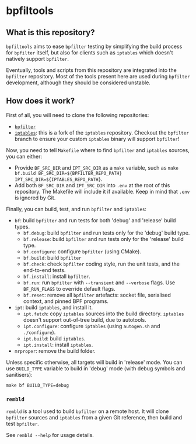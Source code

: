 # bpfiltools

## What is this repository?

`bpfiltools` aims to ease `bpfilter` testing by simplifying the build process for `bpfilter` itself, but also for clients such as `iptables` which doesn't natively support `bpfilter`.

Eventually, tools and scripts from this repository are integrated into the `bpfilter` repository. Most of the tools present here are used during `bpfilter` development, although they should be considered unstable.

## How does it work?

First of all, you will need to clone the following repositories:
- [`bpfilter`](https://github.com/facebook/bpfilter)
- [`iptables`](https://github.com/qdeslandes/iptables): this is a fork of the `iptables` repository. Checkout the `bpfilter` branch to ensure your custom `iptables` binary will support `bpfilter`!

Now, you need to tell `Makefile` where to find `bpfilter` and `iptables` sources, you can either:
- Provide `BF_SRC_DIR` and `IPT_SRC_DIR` as a `make` variable, such as `make bf.build BF_SRC_DIR=${BPFILTER_REPO_PATH} IPT_SRC_DIR=${IPTABLES_REPO_PATH}`.
- Add both `BF_SRC_DIR` and `IPT_SRC_DIR` into `.env` at the root of this repository. The Makefile will include it if available. Keep in mind that `.env` is ignored by Git.

Finally, you can build, test, and run `bpfilter` and `iptables`:
- `bf`: build `bpfilter` and run tests for both 'debug' and 'release' build types.
  - `bf.debug`: build `bpfilter` and run tests only for the 'debug' build type.
  - `bf.release`: build `bpfilter` and run tests only for the 'release' build type.
  - `bf.configure`: configure `bpfilter` (using CMake).
  - `bf.build`: build `bpfilter`
  - `bf.check`: check `bpfilter` coding style, run the unit tests, and the end-to-end tests.
  - `bf.install`: install `bpfilter`.
  - `bf.run`: run `bpfilter` with `--transient` and `--verbose` flags. Use `BF_RUN_FLAGS` to override default flags.
  - `bf.reset`: remove all `bpfilter` artefacts: socket file, serialised context, and pinned BPF programs.
- `ipt`: build `iptables`, and install it.
  - `ipt.fetch`: copy `iptables` sources into the build directory. `iptables` doesn't support out-of-tree build, due to autotools.
  - `ipt.configure`: configure `iptables` (using `autogen.sh` and `./configure`).
  - `ipt.build`: build `iptables`.
  - `ipt.install`: install `iptables`.
- `mrproper`: remove the build folder.

Unless specific otherwise, all targets will build in 'release' mode. You can use `BUILD_TYPE` variable to build in 'debug' mode (with debug symbols and sanitisers):
```shell
make bf BUILD_TYPE=debug
```

### `rembld`

`rembld` is a tool used to build `bpfilter` on a remote host. It will clone `bpfilter` sources and `iptables` from a given Git reference, then build and test `bpfilter`.

See `rembld --help` for usage details.
